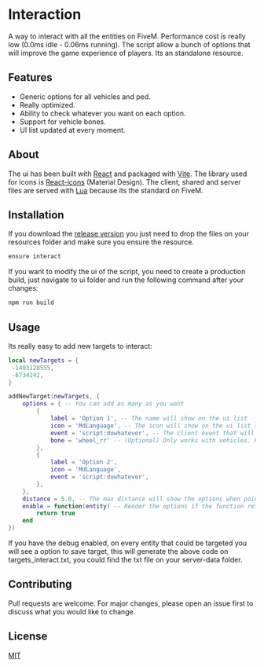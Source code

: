 # Interaction

A way to interact with all the entities on FiveM. Performance cost is really low (0.0ms idle - 0.06ms running). The script allow a bunch of options that will improve the game experience of players. Its an standalone resource.

## Features
- Generic options for all vehicles and ped.
- Really optimized.
- Ability to check whatever you want on each option.
- Support for vehicle bones.
- UI list updated at every moment.

## About
The ui has been built with [React](https://es.reactjs.org/) and packaged with [Vite](https://vitejs.dev/). The library used for icons is [React-icons](https://react-icons.github.io/react-icons) (Material Design). The client, shared and server files are served with [Lua](https://www.lua.org/) because its the standard on FiveM.

## Installation

If you download the [release version](https://github.com/franfdezmorales/interact/releases/tag/v1.0.0) you just need to drop the files on your resources folder and make sure you ensure the resource.

```bash
ensure interact
```

If you want to modify the ui of the script, you need to create a production build, just navigate to ui folder and run the following command after your changes: 

```bash
npm run build
```

## Usage

Its really easy to add new targets to interact: 

```lua
local newTargets = {
 -1403128555, 
 -6734242, 
}

addNewTarget(newTargets, {
    options = { -- You can add as many as you want
        {
            label = 'Option 1', -- The name will show on the ui list
            icon = 'MdLanguage', -- The icon will show on the ui list (https://react-icons.github.io/react-icons/icons?name=md)
            event = 'script:dowhatever', -- The client event that will be triggered when the user select the option
            bone = 'wheel_rr' -- (Optional) Only works with vehicles. Render the option if you are pointing the bone.
        }, 
        {
            label = 'Option 2', 
            icon = 'MdLanguage', 
            event = 'script:dowhatever', 
        }, 
    }, 
    distance = 5.0, -- The max distance will show the options when pointing
    enable = function(entity) -- Render the options if the function return true, really useful to check whatever you want.
        return true
    end 
})
```

If you have the debug enabled, on every entity that could be targeted you will see a option to save target, this will generate the above code on targets_interact.txt, you could find the txt file on your server-data folder.

## Contributing
Pull requests are welcome. For major changes, please open an issue first to discuss what you would like to change.


## License
[MIT](https://choosealicense.com/licenses/mit/)
